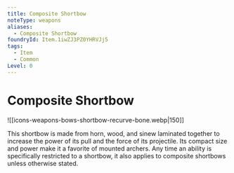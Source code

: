 ```yaml
---
title: Composite Shortbow
noteType: weapons
aliases:
  - Composite Shortbow
foundryId: Item.1iwZJ3PZ0YHRVJj5
tags:
  - Item
  - Common
Level: 0
---
```


# Composite Shortbow
![[icons-weapons-bows-shortbow-recurve-bone.webp|150]]

This shortbow is made from horn, wood, and sinew laminated together to increase the power of its pull and the force of its projectile. Its compact size and power make it a favorite of mounted archers. Any time an ability is specifically restricted to a shortbow, it also applies to composite shortbows unless otherwise stated.
